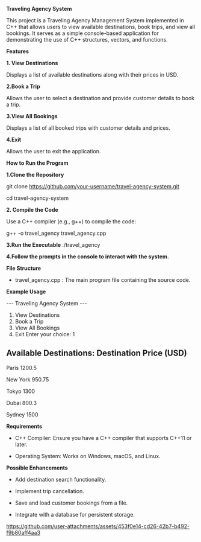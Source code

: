 **Traveling Agency System**

This project is a Traveling Agency Management System implemented in C++ that allows users to view available destinations, book trips, and view all bookings. It serves as a simple console-based application for demonstrating the use of C++ structures, vectors, and functions.

**Features**

**1. View Destinations**

Displays a list of available destinations along with their prices in USD.

**2.Book a Trip**

Allows the user to select a destination and provide customer details to book a trip.

**3.View All Bookings**

Displays a list of all booked trips with customer details and prices.

**4.Exit**

Allows the user to exit the application.

**How to Run the Program**

**1.Clone the Repository**

git clone https://github.com/your-username/travel-agency-system.git

cd travel-agency-system

**2. Compile the Code**

Use a C++ compiler (e.g., g++) to compile the code:

g++ -o travel_agency travel_agency.cpp

**3.Run the Executable**
./travel_agency

**4.Follow the prompts in the console to interact with the system.**

**File Structure**

- travel_agency.cpp : The main program file containing the source code.

**Example Usage**

--- Traveling Agency System ---
1. View Destinations
2. Book a Trip
3. View All Bookings
4. Exit
Enter your choice: 1

Available Destinations:
Destination         Price (USD)
-----------------------------------
Paris                  1200.5

New York               950.75

Tokyo                  1300

Dubai                  800.3

Sydney                 1500

**Requirements**

- C++ Compiler: Ensure you have a C++ compiler that supports C++11 or later.

- Operating System: Works on Windows, macOS, and Linux.

**Possible Enhancements**

- Add destination search functionality.

- Implement trip cancellation.
  
- Save and load customer bookings from a file.
  
- Integrate with a database for persistent storage.

  



https://github.com/user-attachments/assets/453f0e14-cd26-42b7-b492-f9b80aff4aa3

